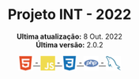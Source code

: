 <div align='center'>
    <h1>Projeto INT - 2022</h1>
</div>

<div align='center'>
    <p><strong>Ultima atualização:</strong> 8 Out. 2022<br><strong>Última versão:</strong> 2.0.2</p>
</div>

<div align='center'>
    <a target='_blank' href='https://github.com/drypzz/'>
        <div dir='auto'>
            <img align='center' src='https://raw.githubusercontent.com/devicons/devicon/master/icons/html5/html5-plain.svg' width='30' alt='html5'>
            -
            <img align='center' src='https://raw.githubusercontent.com/devicons/devicon/master/icons/javascript/javascript-plain.svg' width='30' alt='js'>
            -
            <img align='center' src='https://raw.githubusercontent.com/devicons/devicon/master/icons/css3/css3-plain.svg' width='30' alt='css3'>
            -
            <img align='center' src='https://raw.githubusercontent.com/devicons/devicon/master/icons/php/php-plain.svg' width='30' alt='php'>
            -
            <img align='center' src='https://raw.githubusercontent.com/devicons/devicon/master/icons/mysql/mysql-plain.svg' width='30' alt='mysql'>
        </div>
    </a>
</div>